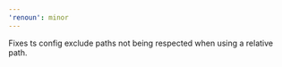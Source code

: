 ```yaml
---
'renoun': minor
---
```


Fixes ts config exclude paths not being respected when using a relative path.
